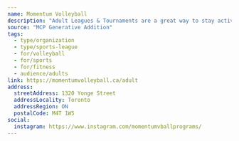 ```yaml
---
name: Momentum Volleyball
description: "Adult Leagues & Tournaments are a great way to stay active and meet new people through one of the best adult recreational sports! Teams have the opportunity to play different opponents, track their scores and standings and compete for the championship!"
source: "MCP Generative Addition"
tags:
  - type/organization
  - type/sports-league
  - for/volleyball
  - for/sports
  - for/fitness
  - audience/adults
link: https://momentumvolleyball.ca/adult
address:
  streetAddress: 1320 Yonge Street
  addressLocality: Toronto
  addressRegion: ON
  postalCode: M4T 1W5
social:
  instagram: https://www.instagram.com/momentumvballprograms/
---
```

